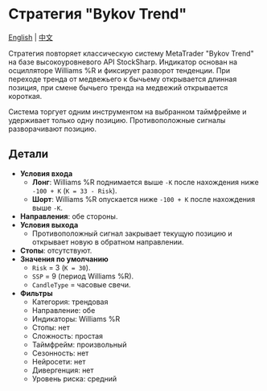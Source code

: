 # Стратегия "Bykov Trend"
[English](README.md) | [中文](README_cn.md)

Стратегия повторяет классическую систему MetaTrader "Bykov Trend" на базе высокоуровневого API StockSharp. Индикатор основан на осцилляторе Williams %R и фиксирует разворот тенденции. При переходе тренда от медвежьего к бычьему открывается длинная позиция, при смене бычьего тренда на медвежий открывается короткая.

Система торгует одним инструментом на выбранном таймфрейме и удерживает только одну позицию. Противоположные сигналы разворачивают позицию.

## Детали

- **Условия входа**  
  - **Лонг**: Williams %R поднимается выше `-K` после нахождения ниже `-100 + K` (`K = 33 - Risk`).  
  - **Шорт**: Williams %R опускается ниже `-100 + K` после нахождения выше `-K`.  
- **Направления**: обе стороны.  
- **Условия выхода**  
  - Противоположный сигнал закрывает текущую позицию и открывает новую в обратном направлении.  
- **Стопы**: отсутствуют.  
- **Значения по умолчанию**  
  - `Risk` = 3 (`K = 30`).  
  - `SSP` = 9 (период Williams %R).  
  - `CandleType` = часовые свечи.  
- **Фильтры**  
  - Категория: трендовая  
  - Направление: обе  
  - Индикаторы: Williams %R  
  - Стопы: нет  
  - Сложность: простая  
  - Таймфрейм: произвольный  
  - Сезонность: нет  
  - Нейросети: нет  
  - Дивергенция: нет  
  - Уровень риска: средний
